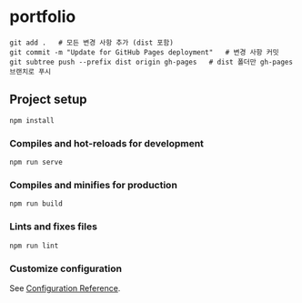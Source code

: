 # portfolio

```
git add .   # 모든 변경 사항 추가 (dist 포함)
git commit -m "Update for GitHub Pages deployment"   # 변경 사항 커밋
git subtree push --prefix dist origin gh-pages   # dist 폴더만 gh-pages 브랜치로 푸시
```

## Project setup
```
npm install
```

### Compiles and hot-reloads for development
```
npm run serve
```

### Compiles and minifies for production
```
npm run build
```

### Lints and fixes files
```
npm run lint
```

### Customize configuration
See [Configuration Reference](https://cli.vuejs.org/config/).
